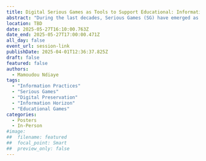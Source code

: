 ```yaml
---
title: Digital Serious Games as Tools to Support Educational: Information Practices of Teachers, Integretion Perspectives and Challenges of their Preservation at the French National Library (BNF)
abstract: "During the last decades, Serious Games (SG) have emerged as innovative educational tools that blend learning with entertainment, addressing the challenges of digital and pedagogical shifts. However, incorporating these hybrid instruments into teaching methods and preserving them as cultural artifacts presents considerable obstacles. This research investigates the information-related behaviours of teachers and pedagogical engineers who work with Serious Games. Furthermore, this paper examines the efforts of the French National Library in preserving SG within its legal deposit framework, highlighting the complexities of archiving these digital artifacts. The findings reveal diverse informational practices, a need for specialized support in SG integration and challenges in long-term preservation."
location: TBD
date: 2025-05-27T16:10:00.763Z
date_end: 2025-05-27T17:00:00.471Z
all_day: false
event_url: session-link
publishDate: 2025-04-01T12:36:37.825Z
draft: false
featured: false
authors:
  - Mamoudou Ndiaye
tags:
  - "Information Practices"
  - "Serious Games"
  - "Digital Preservation"
  - "Information Horizon"
  - "Educational Games"
categories:
  - Posters
  - In-Person
#image:
##  filename: featured
##  focal_point: Smart
##  preview_only: false
---
```


